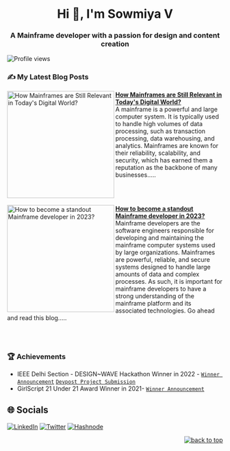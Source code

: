 <h1 align="center">Hi 👋, I'm Sowmiya V</h1>
<h3 align="center">A Mainframe developer with a passion for design and content creation </h3>

  ![Profile views](https://gpvc.arturio.dev/sowmiyeh)


### ✍ My Latest Blog Posts 

<p align="left">
<a href="https://sowmiyeh.hashnode.dev/how-mainframes-are-still-relevant-in-todays-digital-world" title="How Mainframes are Still Relevant in Today's Digital World?"><img src="https://sowmiyeh.hashnode.dev/_next/image?url=https%3A%2F%2Fcdn.hashnode.com%2Fres%2Fhashnode%2Fimage%2Fupload%2Fv1671706637389%2FhGyhH56yd.png%3Fw%3D1600%26h%3D840%26fit%3Dcrop%26crop%3Dentropy%26auto%3Dcompress%2Cformat%26format%3Dwebp&w=1920&q=75" alt="How Mainframes are Still Relevant in Today's Digital World?" width="250px" align="left" /></a>
<a href="https://sowmiyeh.hashnode.dev/how-mainframes-are-still-relevant-in-todays-digital-world" title="How Mainframes are Still Relevant in Today's Digital World?"><strong>How Mainframes are Still Relevant in Today's Digital World?</strong></a>
<br/> A mainframe is a powerful and large computer system. It is typically used to handle high volumes of data processing, such as transaction processing, data warehousing, and analytics. Mainframes are known for their reliability, scalability, and security, which has earned them a reputation as the backbone of many businesses..... </p> <br/> <br/>

<p align="left">
<a href="https://sowmiyeh.hashnode.dev/how-to-become-a-standout-mainframe-developer-in-2023" title="How to become a standout Mainframe developer in 2023?"><img src="https://sowmiyeh.hashnode.dev/_next/image?url=https%3A%2F%2Fcdn.hashnode.com%2Fres%2Fhashnode%2Fimage%2Fstock%2Funsplash%2Fbe4b355663a6bf7fb1563e14169e629f.jpeg%3Fw%3D1600%26h%3D840%26fit%3Dcrop%26crop%3Dentropy%26auto%3Dcompress%2Cformat%26format%3Dwebp&w=1920&q=75" alt="How to become a standout Mainframe developer in 2023?" width="250px" align="left" /></a>
<a href="https://sowmiyeh.hashnode.dev/how-to-become-a-standout-mainframe-developer-in-2023" title="How to become a standout Mainframe developer in 2023?"><strong>How to become a standout Mainframe developer in 2023?</strong></a>
<br/>Mainframe developers are the software engineers responsible for developing and maintaining the mainframe computer systems used by large organizations. Mainframes are powerful, reliable, and secure systems designed to handle large amounts of data and complex processes. As such, it is important for mainframe developers to have a strong understanding of the mainframe platform and its associated technologies. Go ahead and read this blog..... </p> <br/> <br/>

  
### 🏆 Achievements

- IEEE Delhi Section - DESIGN~WAVE Hackathon Winner in 2022  - [`Winner Announcement`](https://design-wave.devpost.com/updates) [`Devpost Project Submission`](https://devpost.com/software/the-classygirl-podcast-app?ref_content=my-projects-tab&ref_feature=my_projects)           
- GirlScript 21 Under 21 Award Winner in 2021- [`Winner Announcement`](https://www.linkedin.com/feed/update/urn:li:activity:6881459004124606464/?updateEntityUrn=urn%3Ali%3Afs_feedUpdate%3A%28V2%2Curn%3Ali%3Aactivity%3A6881459004124606464%29)   
  
## 🌐 Socials
[![LinkedIn](https://img.shields.io/badge/LinkedIn-%230077B5.svg?logo=linkedin&logoColor=white)](https://www.linkedin.com/in/sowmiyeh) 
[![Twitter](https://img.shields.io/badge/Twitter-%231DA1F2.svg?logo=Twitter&logoColor=white)](https://twitter.com/sowmiyeh) 
[![Hashnode](https://img.shields.io/badge/Hashnode-%230077B5.svg?logo=Hashnode&logoColor=white)](https://sowmiyeh.hashnode.dev/)  
  
<p align="right"><a href="#top"><img src="https://img.shields.io/static/v1?label&message=^&color=blue&style=flat&logo" alt="back to top" /></a></p>
